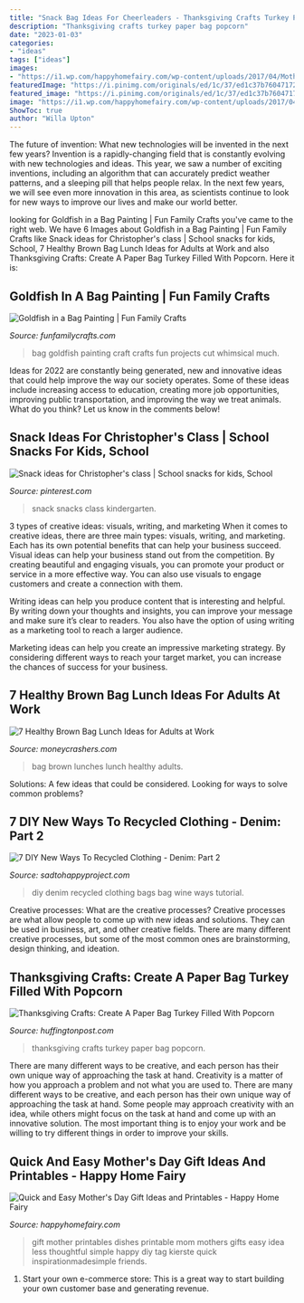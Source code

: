 ```yaml
---
title: "Snack Bag Ideas For Cheerleaders - Thanksgiving Crafts Turkey Paper Bag Popcorn"
description: "Thanksgiving crafts turkey paper bag popcorn"
date: "2023-01-03"
categories:
- "ideas"
tags: ["ideas"]
images:
- "https://i1.wp.com/happyhomefairy.com/wp-content/uploads/2017/04/Mothers-Day-3.jpg?resize=679%2C1024&amp;ssl=1"
featuredImage: "https://i.pinimg.com/originals/ed/1c/37/ed1c37b7604717227fc607ca9e411ab9.jpg"
featured_image: "https://i.pinimg.com/originals/ed/1c/37/ed1c37b7604717227fc607ca9e411ab9.jpg"
image: "https://i1.wp.com/happyhomefairy.com/wp-content/uploads/2017/04/Mothers-Day-3.jpg?resize=679%2C1024&amp;ssl=1"
ShowToc: true
author: "Willa Upton"
---
```



The future of invention: What new technologies will be invented in the next few years?
Invention is a rapidly-changing field that is constantly evolving with new technologies and ideas. This year, we saw a number of exciting inventions, including an algorithm that can accurately predict weather patterns, and a sleeping pill that helps people relax. In the next few years, we will see even more innovation in this area, as scientists continue to look for new ways to improve our lives and make our world better.

	

		
looking for Goldfish in a Bag Painting | Fun Family Crafts you've came to the right web. We have 6 Images about Goldfish in a Bag Painting | Fun Family Crafts like Snack ideas for Christopher&#039;s class | School snacks for kids, School, 7 Healthy Brown Bag Lunch Ideas for Adults at Work and also Thanksgiving Crafts: Create A Paper Bag Turkey Filled With Popcorn. Here it is:
		
    
## Goldfish In A Bag Painting | Fun Family Crafts

<img loading=lazy src="https://funfamilycrafts.com/wp-content/uploads/2017/05/goldfish-in-a-bag-kids-craft.png" onerror="this.onerror=null;this.src='https://tse1.mm.bing.net/th?id=OIP.hx-6aLeES2CZvDGSdtxrSQAAAA&amp;pid=15.1';" alt="Goldfish in a Bag Painting | Fun Family Crafts">

_Source: funfamilycrafts.com_

>bag goldfish painting craft crafts fun projects cut whimsical much. 

	

Ideas for 2022 are constantly being generated, new and innovative ideas that could help improve the way our society operates. Some of these ideas include increasing access to education, creating more job opportunities, improving public transportation, and improving the way we treat animals. What do you think? Let us know in the comments below!

    
## Snack Ideas For Christopher&#039;s Class | School Snacks For Kids, School

<img loading=lazy src="https://i.pinimg.com/originals/ed/1c/37/ed1c37b7604717227fc607ca9e411ab9.jpg" onerror="this.onerror=null;this.src='https://tse3.mm.bing.net/th?id=OIP.8sCyF1LCoSJfP5iSV___XQHaJ4&amp;pid=15.1';" alt="Snack ideas for Christopher&#039;s class | School snacks for kids, School">

_Source: pinterest.com_

>snack snacks class kindergarten. 

	

3 types of creative ideas: visuals, writing, and marketing
When it comes to creative ideas, there are three main types: visuals, writing, and marketing. Each has its own potential benefits that can help your business succeed.
Visual ideas can help your business stand out from the competition. By creating beautiful and engaging visuals, you can promote your product or service in a more effective way. You can also use visuals to engage customers and create a connection with them.

Writing ideas can help you produce content that is interesting and helpful. By writing down your thoughts and insights, you can improve your message and make sure it’s clear to readers. You also have the option of using writing as a marketing tool to reach a larger audience.

Marketing ideas can help you create an impressive marketing strategy. By considering different ways to reach your target market, you can increase the chances of success for your business.

    
## 7 Healthy Brown Bag Lunch Ideas For Adults At Work

<img loading=lazy src="https://www.moneycrashers.com/wp-content/uploads/2019/02/brown-bag-lunches.jpg" onerror="this.onerror=null;this.src='https://tse2.mm.bing.net/th?id=OIP.nJMS1Zzl-_Ydd83x0XLl-QHaE8&amp;pid=15.1';" alt="7 Healthy Brown Bag Lunch Ideas for Adults at Work">

_Source: moneycrashers.com_

>bag brown lunches lunch healthy adults. 

	

Solutions: A few ideas that could be considered.
Looking for ways to solve common problems?

    
## 7 DIY New Ways To Recycled Clothing - Denim: Part 2

<img loading=lazy src="https://sadtohappyproject.com/wp-content/uploads/2015/05/denim-bunting-diy-recycled-clothing-denim1.jpg" onerror="this.onerror=null;this.src='https://tse3.mm.bing.net/th?id=OIP.K2rAml2MhxpVxhPgRMRFbgHaOl&amp;pid=15.1';" alt="7 DIY New Ways To Recycled Clothing - Denim: Part 2">

_Source: sadtohappyproject.com_

>diy denim recycled clothing bags bag wine ways tutorial. 

	

Creative processes: What are the creative processes?
Creative processes are what allow people to come up with new ideas and solutions. They can be used in business, art, and other creative fields. There are many different creative processes, but some of the most common ones are brainstorming, design thinking, and ideation.

    
## Thanksgiving Crafts: Create A Paper Bag Turkey Filled With Popcorn

<img loading=lazy src="https://s-i.huffpost.com/gen/869915/images/o-THANKSGIVING-CRAFTS-facebook.jpg" onerror="this.onerror=null;this.src='https://tse3.mm.bing.net/th?id=OIP.T7zW7gAkB2GEcUaqxmh8LwHaE8&amp;pid=15.1';" alt="Thanksgiving Crafts: Create A Paper Bag Turkey Filled With Popcorn">

_Source: huffingtonpost.com_

>thanksgiving crafts turkey paper bag popcorn. 

	

There are many different ways to be creative, and each person has their own unique way of approaching the task at hand.
Creativity is a matter of how you approach a problem and not what you are used to. There are many different ways to be creative, and each person has their own unique way of approaching the task at hand. Some people may approach creativity with an idea, while others might focus on the task at hand and come up with an innovative solution. The most important thing is to enjoy your work and be willing to try different things in order to improve your skills.

    
## Quick And Easy Mother&#039;s Day Gift Ideas And Printables - Happy Home Fairy

<img loading=lazy src="https://i1.wp.com/happyhomefairy.com/wp-content/uploads/2017/04/Mothers-Day-3.jpg?resize=679%2C1024&amp;ssl=1" onerror="this.onerror=null;this.src='https://tse2.mm.bing.net/th?id=OIP.Imxg6mofXdgTUPkkdqF0JgHaLK&amp;pid=15.1';" alt="Quick and Easy Mother&#039;s Day Gift Ideas and Printables - Happy Home Fairy">

_Source: happyhomefairy.com_

>gift mother printables dishes printable mom mothers gifts easy idea less thoughtful simple happy diy tag kierste quick inspirationmadesimple friends. 

	

1. Start your own e-commerce store: This is a great way to start building your own customer base and generating revenue.

